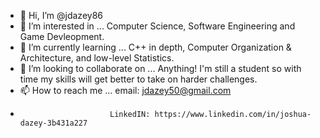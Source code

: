 - 👋 Hi, I’m @jdazey86
- 👀 I’m interested in ... Computer Science, Software Engineering and Game Devleopment.
- 🌱 I’m currently learning ... C++ in depth, Computer Organization & Architecture, and low-level Statistics. 
- 💞️ I’m looking to collaborate on ... Anything! I'm still a student so with time my skills will get better to take on harder challenges.
- 📫 How to reach me ... email: jdazey50@gmail.com
-                         LinkedIN: https://www.linkedin.com/in/joshua-dazey-3b431a227

<!---
jdazey86/jdazey86 is a ✨ special ✨ repository because its `README.md` (this file) appears on your GitHub profile.
You can click the Preview link to take a look at your changes.
--->
